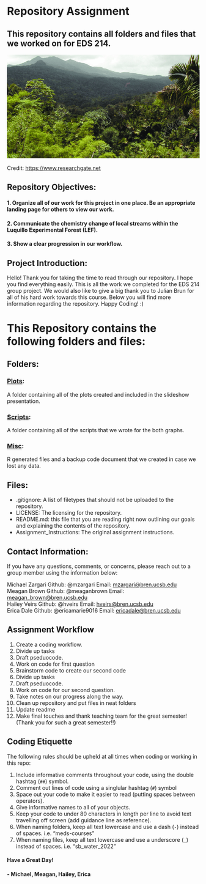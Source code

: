 # Repository Assignment
## This repository contains all folders and files that we worked on for EDS 214.

![image](https://github.com/ericamarie9016/threeza-crowd/blob/main/misc/forest-image.png)

Credit: https://www.researchgate.net

## Repository Objectives:

#### 1. Organize all of our work for this project in one place. Be an appropriate landing page for others to view our work.
#### 2. Communicate the chemistry change of local streams within the Luquillo Experimental Forest (LEF).
#### 3. Show a clear progression in our workflow.

## Project Introduction:

Hello! Thank you for taking the time to read through our repository. I hope you find everything easily. This is all the work we completed for the EDS 214 group project. We would also like to give a big thank you to Julian Brun for all of his hard work towards this course. Below you will find more information regarding the repository. Happy Coding! :)

# This Repository contains the following folders and files: 

## Folders:

### [Plots](https://github.com/ericamarie9016/threeza-crowd/tree/main/plots):
A folder containing all of the plots created and included in the slideshow presentation.

### [Scripts](https://github.com/ericamarie9016/threeza-crowd/tree/main/scripts):
A folder containing all of the scripts that we wrote for the both graphs.

### [Misc](https://github.com/ericamarie9016/threeza-crowd/tree/main/misc):
R generated files and a backup code document that we created in case we lost any data.

## Files:

- .gitignore: A list of filetypes that should not be uploaded to the repository.
- LICENSE: The licensing for the repository.
- README.md: this file that you are reading right now outlining our goals and explaining the contents of the repository.
- Assignment_Instructions: The original assignment instructions.

## Contact Information:

If you have any questions, comments, or concerns, please reach out to a group member using the information below:

Michael Zargari   Github: @mzargari         Email: mzargari@bren.ucsb.edu\
Meagan Brown      Github: @meaganbrown      Email: meagan_brown@bren.ucsb.edu\
Hailey Veirs      Github: @hveirs           Email: hveirs@bren.ucsb.edu\
Erica Dale        Github: @ericamarie9016   Email: ericadale@bren.ucsb.edu

## Assignment Workflow 

1. Create a coding workflow.
2. Divide up tasks
3. Draft pseduocode.
4. Work on code for first question
5. Brainstorm code to create our second code
6. Divide up tasks
7. Draft pseduocode.
8. Work on code for our second question.
9. Take notes on our progress along the way.
10. Clean up repository and put files in neat folders
11. Update readme
12. Make final touches and thank teaching team for the great semester! (Thank you for such a great semester!!)

## Coding Etiquette

The following rules should be upheld at all times when coding or working in this repo:
1. Include informative comments throughout your code, using the double hashtag (`##`) symbol.
2. Comment out lines of code using a singlular hashtag (`#`) symbol
3. Space out your code to make it easier to read (putting spaces between operators).
4. Give informative names to all of your objects.
5. Keep your code to under 80 characters in length per line to avoid text travelling off screen (add guidance line as reference).
6. When naming folders, keep all text lowercase and use a dash (`-`) instead of spaces. i.e. “meds-courses”
7. When naming files, keep all text lowercase and use a underscore (`_`) instead of spaces. i.e. “sb_water_2022”

#### Have a Great Day!

#### - Michael, Meagan, Hailey, Erica
